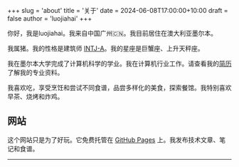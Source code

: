 +++
slug = 'about'
title = '关于'
date = 2024-06-08T17:00:00+10:00
draft = false
author = 'luojiahai'
+++

你好，我是luojiahai。我来自中国广州🇨🇳。我目前居住在澳大利亚墨尔本。

我属猪。我的性格是建筑师 [INTJ-A](https://www.16personalities.com/ch/intj-%E4%BA%BA%E6%A0%BC/)。我的星座是巨蟹座、上升天秤座。

我在墨尔本大学完成了计算机科学的学业。我在计算机行业工作。请查看我的[简历](/zh/resume)了解我的专业资料。

我喜欢吃，享受烹饪和尝试不同食谱，品尝多样化的美食，探索餐馆。我特别喜欢早茶、烧烤和炸鸡。

## 网站

这个网站只是为了好玩。它免费托管在 [GitHub Pages](https://pages.github.com/) 上。我发布技术文章、笔记和食谱。

---

